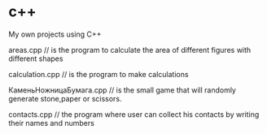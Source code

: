 # c++
My own projects using C++ 

areas.cpp // is the program to calculate the area of different figures with different shapes

calculation.cpp // is the program to make calculations

КаменьНожницаБумага.cpp // is the small game that will randomly generate stone,paper or scissors.

contacts.cpp // the program where user can collect his contacts by writing their names and numbers
